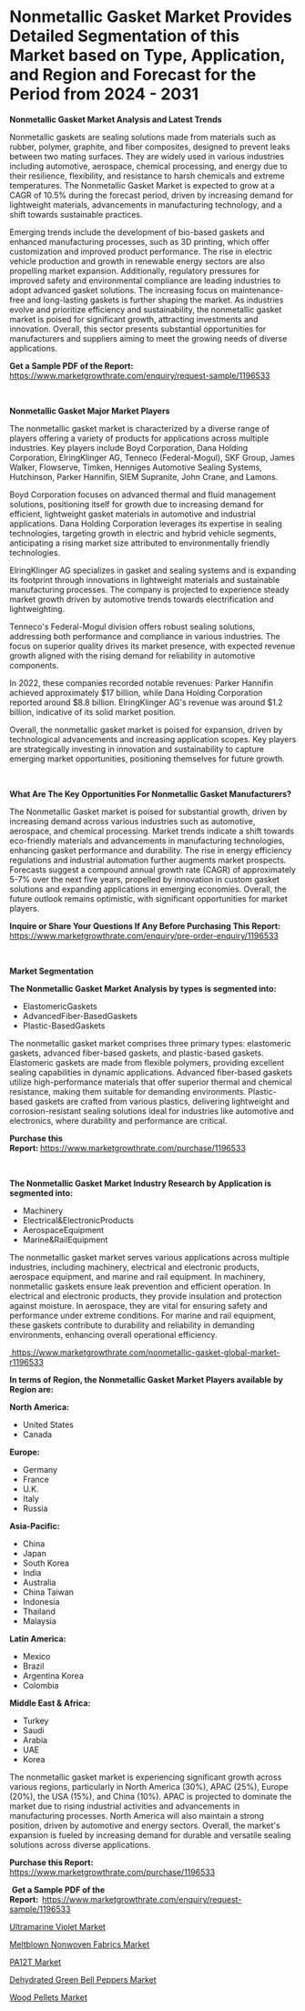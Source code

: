 <p><h1>Nonmetallic Gasket Market Provides Detailed Segmentation of this Market based on Type, Application, and Region and Forecast for the Period from 2024 - 2031</h1></p><p><strong>Nonmetallic Gasket Market Analysis and Latest Trends</strong></p>
<p><p>Nonmetallic gaskets are sealing solutions made from materials such as rubber, polymer, graphite, and fiber composites, designed to prevent leaks between two mating surfaces. They are widely used in various industries including automotive, aerospace, chemical processing, and energy due to their resilience, flexibility, and resistance to harsh chemicals and extreme temperatures. The Nonmetallic Gasket Market is expected to grow at a CAGR of 10.5% during the forecast period, driven by increasing demand for lightweight materials, advancements in manufacturing technology, and a shift towards sustainable practices.</p><p>Emerging trends include the development of bio-based gaskets and enhanced manufacturing processes, such as 3D printing, which offer customization and improved product performance. The rise in electric vehicle production and growth in renewable energy sectors are also propelling market expansion. Additionally, regulatory pressures for improved safety and environmental compliance are leading industries to adopt advanced gasket solutions. The increasing focus on maintenance-free and long-lasting gaskets is further shaping the market. As industries evolve and prioritize efficiency and sustainability, the nonmetallic gasket market is poised for significant growth, attracting investments and innovation. Overall, this sector presents substantial opportunities for manufacturers and suppliers aiming to meet the growing needs of diverse applications.</p></p>
<p><strong>Get a Sample PDF of the Report:&nbsp;</strong> <a href="https://www.marketgrowthrate.com/enquiry/request-sample/1196533">https://www.marketgrowthrate.com/enquiry/request-sample/1196533</a></p>
<p>&nbsp;</p>
<p><strong>Nonmetallic Gasket Major Market Players</strong></p>
<p><p>The nonmetallic gasket market is characterized by a diverse range of players offering a variety of products for applications across multiple industries. Key players include Boyd Corporation, Dana Holding Corporation, ElringKlinger AG, Tenneco (Federal-Mogul), SKF Group, James Walker, Flowserve, Timken, Henniges Automotive Sealing Systems, Hutchinson, Parker Hannifin, SIEM Supranite, John Crane, and Lamons.</p><p>Boyd Corporation focuses on advanced thermal and fluid management solutions, positioning itself for growth due to increasing demand for efficient, lightweight gasket materials in automotive and industrial applications. Dana Holding Corporation leverages its expertise in sealing technologies, targeting growth in electric and hybrid vehicle segments, anticipating a rising market size attributed to environmentally friendly technologies.</p><p>ElringKlinger AG specializes in gasket and sealing systems and is expanding its footprint through innovations in lightweight materials and sustainable manufacturing processes. The company is projected to experience steady market growth driven by automotive trends towards electrification and lightweighting.</p><p>Tenneco's Federal-Mogul division offers robust sealing solutions, addressing both performance and compliance in various industries. The focus on superior quality drives its market presence, with expected revenue growth aligned with the rising demand for reliability in automotive components.</p><p>In 2022, these companies recorded notable revenues: Parker Hannifin achieved approximately $17 billion, while Dana Holding Corporation reported around $8.8 billion. ElringKlinger AG's revenue was around $1.2 billion, indicative of its solid market position.</p><p>Overall, the nonmetallic gasket market is poised for expansion, driven by technological advancements and increasing application scopes. Key players are strategically investing in innovation and sustainability to capture emerging market opportunities, positioning themselves for future growth.</p></p>
<p>&nbsp;</p>
<p><strong>What Are The Key Opportunities For Nonmetallic Gasket Manufacturers?</strong></p>
<p><p>The Nonmetallic Gasket market is poised for substantial growth, driven by increasing demand across various industries such as automotive, aerospace, and chemical processing. Market trends indicate a shift towards eco-friendly materials and advancements in manufacturing technologies, enhancing gasket performance and durability. The rise in energy efficiency regulations and industrial automation further augments market prospects. Forecasts suggest a compound annual growth rate (CAGR) of approximately 5-7% over the next five years, propelled by innovation in custom gasket solutions and expanding applications in emerging economies. Overall, the future outlook remains optimistic, with significant opportunities for market players.</p></p>
<p><strong>Inquire or Share Your Questions If Any Before Purchasing This Report:</strong> <a href="https://www.marketgrowthrate.com/enquiry/pre-order-enquiry/1196533">https://www.marketgrowthrate.com/enquiry/pre-order-enquiry/1196533</a></p>
<p>&nbsp;</p>
<p><strong>Market Segmentation</strong></p>
<p><strong>The Nonmetallic Gasket Market Analysis by types is segmented into:</strong></p>
<p><ul><li>ElastomericGaskets</li><li>AdvancedFiber-BasedGaskets</li><li>Plastic-BasedGaskets</li></ul></p>
<p><p>The nonmetallic gasket market comprises three primary types: elastomeric gaskets, advanced fiber-based gaskets, and plastic-based gaskets. Elastomeric gaskets are made from flexible polymers, providing excellent sealing capabilities in dynamic applications. Advanced fiber-based gaskets utilize high-performance materials that offer superior thermal and chemical resistance, making them suitable for demanding environments. Plastic-based gaskets are crafted from various plastics, delivering lightweight and corrosion-resistant sealing solutions ideal for industries like automotive and electronics, where durability and performance are critical.</p></p>
<p><strong>Purchase this Report:&nbsp;</strong><a href="https://www.marketgrowthrate.com/purchase/1196533">https://www.marketgrowthrate.com/purchase/1196533</a></p>
<p>&nbsp;</p>
<p><strong>The Nonmetallic Gasket Market Industry Research by Application is segmented into:</strong></p>
<p><ul><li>Machinery</li><li>Electrical&ElectronicProducts</li><li>AerospaceEquipment</li><li>Marine&RailEquipment</li></ul></p>
<p><p>The nonmetallic gasket market serves various applications across multiple industries, including machinery, electrical and electronic products, aerospace equipment, and marine and rail equipment. In machinery, nonmetallic gaskets ensure leak prevention and efficient operation. In electrical and electronic products, they provide insulation and protection against moisture. In aerospace, they are vital for ensuring safety and performance under extreme conditions. For marine and rail equipment, these gaskets contribute to durability and reliability in demanding environments, enhancing overall operational efficiency.</p></p>
<p><a href="https://www.marketgrowthrate.com/nonmetallic-gasket-global-market-r1196533">&nbsp;https://www.marketgrowthrate.com/nonmetallic-gasket-global-market-r1196533</a></p>
<p><strong>In terms of Region, the Nonmetallic Gasket Market Players available by Region are:</strong></p>
<p>
    <p> <strong> North America: </strong>
        <ul>
            <li>United States</li>
            <li>Canada</li>
        </ul>
        </p> 
    <p> <strong> Europe: </strong>
        <ul>
            <li>Germany</li>
            <li>France</li>
            <li>U.K.</li>
            <li>Italy</li>
            <li>Russia</li>
        </ul>
        </p> 
    <p> <strong> Asia-Pacific: </strong>
        <ul>
            <li>China</li>
            <li>Japan</li>
            <li>South Korea</li>
            <li>India</li>
            <li>Australia</li>
            <li>China Taiwan</li>
            <li>Indonesia</li>
            <li>Thailand</li>
            <li>Malaysia</li>
        </ul>
        </p> 
    <p> <strong> Latin America: </strong>
        <ul>
            <li>Mexico</li>
            <li>Brazil</li>
            <li>Argentina Korea</li>
            <li>Colombia</li>
        </ul>
        </p> 
    <p> <strong> Middle East & Africa: </strong>
        <ul>
            <li>Turkey</li>
            <li>Saudi</li>
            <li>Arabia</li>
            <li>UAE</li>
            <li>Korea</li>
        </ul>
    </p>
    </p>
<p><p>The nonmetallic gasket market is experiencing significant growth across various regions, particularly in North America (30%), APAC (25%), Europe (20%), the USA (15%), and China (10%). APAC is projected to dominate the market due to rising industrial activities and advancements in manufacturing processes. North America will also maintain a strong position, driven by automotive and energy sectors. Overall, the market's expansion is fueled by increasing demand for durable and versatile sealing solutions across diverse applications.</p></p>
<p><strong>Purchase this Report: </strong><a href="https://www.marketgrowthrate.com/purchase/1196533">https://www.marketgrowthrate.com/purchase/1196533</a></p>
<p>&nbsp;<strong>Get a Sample PDF of the Report:&nbsp;&nbsp;</strong><a href="https://www.marketgrowthrate.com/enquiry/request-sample/1196533">https://www.marketgrowthrate.com/enquiry/request-sample/1196533</a></p>
<p><strong></strong></p>
<p><p><a href="https://www.linkedin.com/pulse/comprehensive-look-product-type-ultramarine-violet-red-shadeultramarine-sc0ue?trackingId=KFxMVbW%2BSrqLFUDF3aZtaA%3D%3D">Ultramarine Violet Market</a></p><p><a href="https://medium.com/@roberthschneidedxf/meltblown-nonwoven-fabrics-market-insights-product-type-application-trends-and-regional-analysis-2b4108e55999">Meltblown Nonwoven Fabrics Market</a></p><p><a href="https://github.com/BryceTownsendr/Market-Research-Report-List-6/blob/main/pa12t-market.md">PA12T Market</a></p><p><a href="https://issuu.com/reportprime-2/docs/dehydrated-green-bell-peppers-marke_fb90a665e4646a">Dehydrated Green Bell Peppers Market</a></p><p><a href="https://medium.com/@austincooper643/wood-pellets-market-global-market-insights-and-sales-trends-2024-to-2031-087c5a44daae?postPublishedType=repub">Wood Pellets Market</a></p></p>